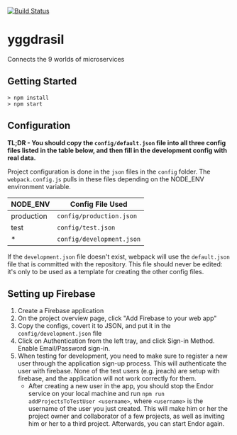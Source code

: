 [![Build Status](https://travis-ci.org/hammer-io/yggdrasil.svg?branch=master)](https://travis-ci.org/hammer-io/yggdrasil)

# yggdrasil

Connects the 9 worlds of microservices


## Getting Started

```
> npm install
> npm start
```


## Configuration

**TL;DR - You should copy the `config/default.json` file into all three config
files listed in the table below, and then fill in the development config with
real data.**

Project configuration is done in the `json` files in the `config` folder.
The `webpack.config.js` pulls in these files depending on the NODE_ENV environment
variable.

| NODE_ENV   | Config File Used          |
| ---------- | ----------------          |
| production | `config/production.json`  |
| test       | `config/test.json`        |
| *          | `config/development.json` |

If the `development.json` file doesn't exist, webpack will use the `default.json`
file that is committed with the repository. This file should never be edited: it's
only to be used as a template for creating the other config files.


## Setting up Firebase

1. Create a Firebase application
2. On the project overview page, click "Add Firebase to your web app"
3. Copy the configs, covert it to JSON, and put it in the `config/development.json` file
4. Click on Authentication from the left tray, and click Sign-in Method. Enable
   Email/Password sign-in.
5. When testing for development, you need to make sure to register a new user
   through the application sign-up process. This will authenticate the user with
   firebase. None of the test users (e.g. jreach) are setup with firebase, and
   the application will not work correctly for them.
   - After creating a new user in the app, you should stop the Endor service
     on your local machine and run `npm run addProjectsToTestUser <username>`,
     where `<username>` is the username of the user you just created. This will
     make him or her the project owner and collaborator of a few projects, as
     well as inviting him or her to a third project. Afterwards, you can start
     Endor again.
